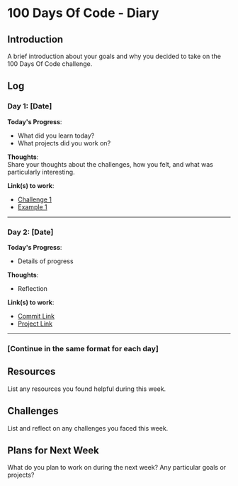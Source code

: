 # 100 Days Of Code - Diary

## Introduction
A brief introduction about your goals and why you decided to take on the 100 Days Of Code challenge.

## Log

### Day 1: [Date]
**Today's Progress**:  
- What did you learn today?
- What projects did you work on?

**Thoughts**:  
Share your thoughts about the challenges, how you felt, and what was particularly interesting.

**Link(s) to work**:  
- [Challenge 1](https://chat.openai.com/c/59c01f15-e806-40df-bdd8-2fb90b18e6d3)
- [Example 1](https://github.com/IAPOLINARIO/100-days-of-code/tree/main/Month-1/Week-01)

---

### Day 2: [Date]
**Today's Progress**:  
- Details of progress

**Thoughts**:  
- Reflection

**Link(s) to work**:  
- [Commit Link](#)
- [Project Link](#)

---

### [Continue in the same format for each day]

## Resources
List any resources you found helpful during this week.

## Challenges
List and reflect on any challenges you faced this week.

## Plans for Next Week
What do you plan to work on during the next week? Any particular goals or projects?

